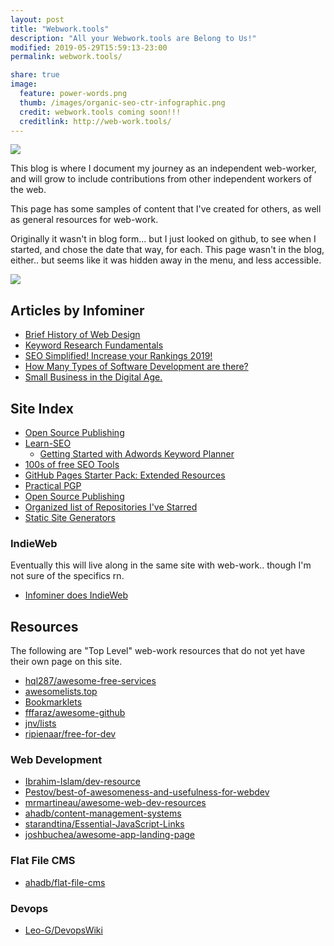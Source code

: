 ```yaml
---
layout: post
title: "Webwork.tools"
description: "All your Webwork.tools are Belong to Us!"
modified: 2019-05-29T15:59:13-23:00
permalink: webwork.tools/

share: true
image:
  feature: power-words.png
  thumb: /images/organic-seo-ctr-infographic.png
  credit: webwork.tools coming soon!!!
  creditlink: http://web-work.tools/
---
```


![](https://web-work.tools/images/webwork-tools.png)

This blog is where I document my journey as an independent web-worker, and will grow to include contributions from other independent workers of the web.

This page has some samples of content that I've created for others, as well as general resources for web-work.

Originally it wasn't in blog form... but I just looked on github, to see when I started, and chose the date that way, for each. This page wasn't in the blog, either.. but seems like it was hidden away in the menu, and less accessible.


![](https://imgur.com/j1TZ1Zf.png)

## Articles by Infominer

* <a href="https://www.csbtechemporium.com/web-design-history/" target="_blank">Brief History of Web Design</a>
* <a href="https://www.csbtechemporium.com/keyword-research-fundamentals/" target="_blank">Keyword Research Fundamentals</a>
* <a href="https://csbtechemporium.com/seo-simplified-2019" target="_blank">SEO Simplified! Increase your Rankings 2019!</a>
* <a href="https://www.csbtechemporium.com/types-of-computer-programming/" target="_blank">How Many Types of Software Development are there?</a>
* <a href="https://www.csbtechemporium.com/digital-age-small-business/" target="_blank">Small Business in the Digital Age.</a>

## Site Index

* [Open Source Publishing](https://web-work.tools/open-source-publishing/)
* [Learn-SEO](https://web-work.tools/learn-seo/)
  * [Getting Started with Adwords Keyword Planner](https://web-work.tools/getting-started-adwords-keyword-planner/)
* [100s of free SEO Tools](https://web-work.tools/seo-tools/)
* [GitHub Pages Starter Pack: Extended Resources](https://web-work.tools/github-pages-starter-pack/)
* [Practical PGP](https://web-work.tools/practical-pgp/)
* [Open Source Publishing](https://web-work.tools/open-source-publishing/)
* [Organized list of Repositories I've Starred](https://web-work.tools/infominer33-github-stars/)
* [Static Site Generators](https://web-work.tools/static-site-generators)

### IndieWeb

Eventually this will live along in the same site with web-work.. though I'm not sure of the specifics rn.

* [Infominer does IndieWeb](https://infominer.id/indieweb/)

## Resources

The following are "Top Level" web-work resources that do not yet have their own page on this site.


* [hql287/awesome-free-services](https://github.com/hql287/awesome-free-services)
* [awesomelists.top](https://awesomelists.top)
* [Bookmarklets](http://marklets.com/FAQ.aspx)
* [fffaraz/awesome-github](https://github.com/fffaraz/awesome-github)
* [jnv/lists](https://github.com/jnv/lists)
* [ripienaar/free-for-dev](https://github.com/ripienaar/free-for-dev)


### Web Development
* [Ibrahim-Islam/dev-resource](https://github.com/Ibrahim-Islam/dev-resource)
* [Pestov/best-of-awesomeness-and-usefulness-for-webdev](https://github.com/Pestov/best-of-awesomeness-and-usefulness-for-webdev)
* [mrmartineau/awesome-web-dev-resources](https://github.com/mrmartineau/awesome-web-dev-resources)
* [ahadb/content-management-systems](https://github.com/ahadb/content-management-systems)
* [starandtina/Essential-JavaScript-Links](https://github.com/starandtina/Essential-JavaScript-Links)
* [joshbuchea/awesome-app-landing-page](https://github.com/joshbuchea/awesome-app-landing-page)

### Flat File CMS

* [ahadb/flat-file-cms](https://github.com/ahadb/flat-file-cms)



### Devops

* [Leo-G/DevopsWiki](https://github.com/Leo-G/DevopsWiki)
